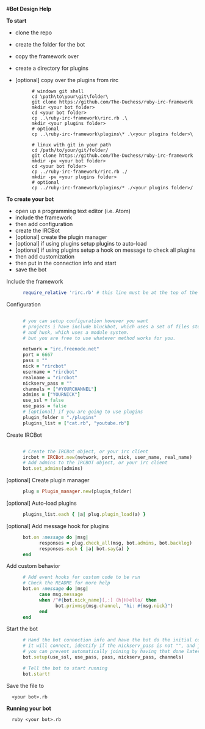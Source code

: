 #**Bot Design Help**

**To start**

- clone the repo
- create the folder for the bot
- copy the framework over
- create a directory for plugins
- [optional] copy over the plugins from rirc


            # windows git shell
            cd \path\to\your\git\folder\
            git clone https://github.com/The-Duchess/ruby-irc-framework
            mkdir <your bot folder>
            cd <your bot folder>
            cp ..\ruby-irc-framework\rirc.rb .\
            mkdir <your plugins folder>
            # optional
            cp ..\ruby-irc-framework\plugins\* .\<your plugins folder>\

            # linux with git in your path
            cd /path/to/your/git/folder/
            git clone https://github.com/The-Duchess/ruby-irc-framework
            mkdir -pv <your bot folder>
            cd <your bot folder>
            cp ../ruby-irc-framework/rirc.rb ./
            mkdir -pv <your plugins folder>
            # optional
            cp ../ruby-irc-framework/plugins/* ./<your plugins folder>/

**To create your bot**

- open up a programming text editor (i.e. Atom)
- include the framework
- then add configuration
- create the IRCBot
- [optional] create the plugin manager
- [optional] if using plugins setup plugins to auto-load
- [optional] if using plugins setup a hook on message to check all plugins
- then add customization
- then put in the connection info and start
- save the bot


Include the framework


```ruby
      require_relative 'rirc.rb' # this line must be at the top of the file
```

Configuration


```ruby

      # you can setup configuration however you want
      # projects i have include bluckbot, which uses a set of files stored in a res folder,
      # and husk, which uses a module system.
      # but you are free to use whatever method works for you.

      network = "irc.freenode.net"
      port = 6667
      pass = ""
      nick = "rircbot"
      username = "rircbot"
      realname = "rircbot"
      nickserv_pass = ""
      channels = ["#YOURCHANNEL"]
      admins = ["YOURNICK"]
      use_ssl = false
      use_pass = false
      # [optional] if you are going to use plugins
      plugin_folder = "./plugins"
      plugins_list = ["cat.rb", "youtube.rb"]

```

Create IRCBot


```ruby

      # Create the IRCBot object, or your irc client
      ircbot = IRCBot.new(network, port, nick, user_name, real_name)
      # Add admins to the IRCBOT object, or your irc client
      bot.set_admins(admins)
```

[optional] Create plugin manager


```ruby
      plug = Plugin_manager.new(plugin_folder)
```

[optional] Auto-load plugins


```ruby
      plugins_list.each { |a| plug.plugin_load(a) }
```

[optional] Add message hook for plugins


```ruby
      bot.on :message do |msg|
            responses = plug.check_all(msg, bot.admins, bot.backlog)
            responses.each { |a| bot.say(a) }
      end
```

Add custom behavior


```ruby
      # Add event hooks for custom code to be run
      # Check the README for more help
      bot.on :message do |msg|
            case msg.message
            when /^#{bot.nick_name}[,:] (h|H)ello/ then
                  bot.privmsg(msg.channel, "hi: #{msg.nick}")
            end
      end
```

Start the bot


```ruby
      # Hand the bot connection info and have the bot do the initial connect
      # it will connect, identify if the nickserv_pass is not "", and join all members of the channels array.
      # you can prevent automatically joining by having that done later triggered by commands and have channels be empty.
      bot.setup(use_ssl, use_pass, pass, nickserv_pass, channels)

      # Tell the bot to start running
      bot.start!
```

Save the file to

      <your bot>.rb

**Running your bot**

      ruby <your bot>.rb
